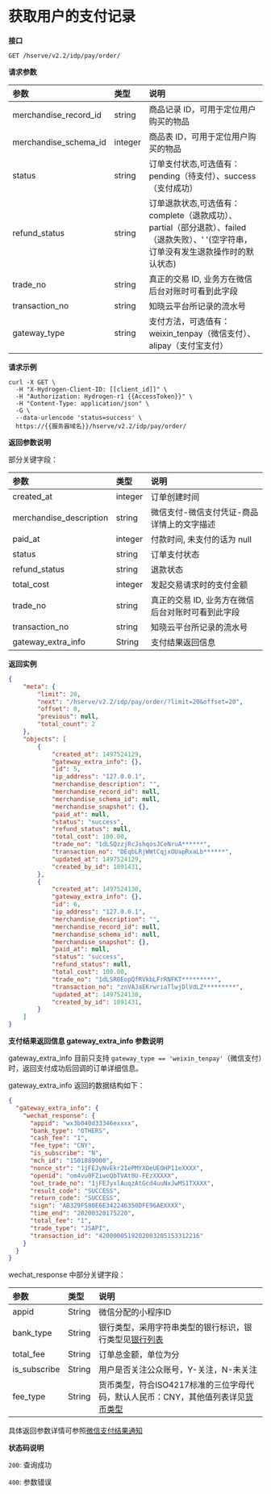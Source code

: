 # 获取用户的支付记录

**接口**

`GET /hserve/v2.2/idp/pay/order/`

**请求参数**

| 参数                           | 类型    | 说明 |
| :------------------------------| :----- | :-- |
| merchandise_record_id   | string | 商品记录 ID，可用于定位用户购买的物品 |
| merchandise_schema_id   | integer | 商品表 ID，可用于定位用户购买的物品 |
| status                  | string | 订单支付状态,可选值有：pending（待支付）、success（支付成功） |
| refund_status                  | string | 订单退款状态,可选值有：complete（退款成功）、partial（部分退款）、failed（退款失败）、' '(空字符串，订单没有发生退款操作时的默认状态) |
| trade_no                | string | 真正的交易 ID, 业务方在微信后台对账时可看到此字段 |
| transaction_no          | string | 知晓云平台所记录的流水号 |
| gateway_type          | string | 支付方法，可选值有：weixin_tenpay（微信支付）、alipay（支付宝支付） |

**请求示例**
```shell
curl -X GET \
  -H "X-Hydrogen-Client-ID: [[client_id]]" \
  -H "Authorization: Hydrogen-r1 {{AccessToken}}" \
  -H "Content-Type: application/json" \
  -G \
  --data-urlencode 'status=success' \
  https://{{服务器域名}}/hserve/v2.2/idp/pay/order/
```
**返回参数说明**

部分关键字段：

| 参数                    | 类型    | 说明 |
| :---------------------- | :----- | :-- |
| created_at              | integer | 订单创建时间 |
| merchandise_description | string | 微信支付-微信支付凭证-商品详情上的文字描述 |
| paid_at                 | integer | 付款时间, 未支付的话为 null |
| status                  | string | 订单支付状态 |
|  refund_status          | string | 退款状态 |
| total_cost              | integer | 发起交易请求时的支付金额 |
| trade_no                | string | 真正的交易 ID, 业务方在微信后台对账时可看到此字段 |
| transaction_no          | string | 知晓云平台所记录的流水号 |
| gateway_extra_info      | String | 支付结果返回信息 |

**返回实例**
```json
{
    "meta": {
        "limit": 20,
        "next": "/hserve/v2.2/idp/pay/order/?limit=20&offset=20",
        "offset": 0,
        "previous": null,
        "total_count": 2
    },
    "objects": [
        {
            "created_at": 1497524129,
            "gateway_extra_info": {},
            "id": 5,
            "ip_address": "127.0.0.1",
            "merchandise_description": "",
            "merchandise_record_id": null,
            "merchandise_schema_id": null,
            "merchandise_snapshot": {},
            "paid_at": null,
            "status": "success",
            "refund_status": null,
            "total_cost": 100.00,
            "trade_no": "1dLSQzzjRcJshqosJCeNruA******",
            "transaction_no": "DEqbLRjWWtCqjxOUapRxaLb******",
            "updated_at": 1497524129,
            "created_by_id": 1091431,
        },
        {
            "created_at": 1497524130,
            "gateway_extra_info": {},
            "id": 6,
            "ip_address": "127.0.0.1",
            "merchandise_description": "",
            "merchandise_record_id": null,
            "merchandise_schema_id": null,
            "merchandise_snapshot": {},
            "paid_at": null,
            "status": "success",
            "refund_status": null,
            "total_cost": 100.00,
            "trade_no": "1dLSR0EopQfRVkbLFrRNFKT*********",
            "transaction_no": "znVAJaEKrwriaTlwjDlVdLZ*********",
            "updated_at": 1497524130,
            "created_by_id": 1091431,
        }
    ]
}
```


**支付结果返回信息 gateway_extra_info 参数说明**

gateway_extra_info 目前只支持 `gateway_type == 'weixin_tenpay'`（微信支付）时，返回支付成功后回调的订单详细信息。

gateway_extra_info 返回的数据结构如下：

```json
{
  "gateway_extra_info": {
    "wechat_response": {
      "appid": "wx3b040d33346exxxx",
      "bank_type": "OTHERS",
      "cash_fee": "1",
      "fee_type": "CNY",
      "is_subscribe": "N",
      "mch_id": "1501889000",
      "nonce_str": "1jFEJyNvEkr2IePMYXOeUEOHP11eXXXX",
      "openid": "om4vu0FZiwoQbTVAt0U-FEzXXXXX",
      "out_trade_no": "1jFEJyxlAuqzAtGcd4uuNxJwMS1TXXXX",
      "result_code": "SUCCESS",
      "return_code": "SUCCESS",
      "sign": "AB329F580E6E342246350DFE96AEXXXX",
      "time_end": "20200320175220",
      "total_fee": "1",
      "trade_type": "JSAPI",
      "transaction_id": "4200000519202003205153312216"
    }
  }
}
```


wechat_response 中部分关键字段：

| 参数                    | 类型    | 说明 |
| :---------------------- | :----- | :-- |
| appid                   | String | 微信分配的小程序ID |
| bank_type               | String | 银行类型，采用字符串类型的银行标识，银行类型见[银行列表](https://pay.weixin.qq.com/wiki/doc/api/wxa/wxa_api.php?chapter=4_2) |
| total_fee               | String | 订单总金额，单位为分 |
| is_subscribe            | String | 用户是否关注公众账号，Y-关注，N-未关注 |
| fee_type                | String | 货币类型，符合ISO4217标准的三位字母代码，默认人民币：CNY，其他值列表详见[货币类型](https://pay.weixin.qq.com/wiki/doc/api/wxa/wxa_api.php?chapter=4_2) |

具体返回参数详情可参照[微信支付结果通知](https://pay.weixin.qq.com/wiki/doc/api/wxa/wxa_api.php?chapter=9_7&index=8)



**状态码说明**

`200`: 查询成功

`400`: 参数错误
